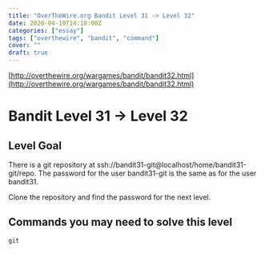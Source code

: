 ```yaml
---
title: "OverTheWire.org Bandit Level 31 -> Level 32"
date: 2020-04-10T14:18:00Z
categories: ["essay"]
tags: ["overthewire", "bandit", "command"]
cover: ""
draft: true
---
```


[http://overthewire.org/wargames/bandit/bandit32.html](http://overthewire.org/wargames/bandit/bandit32.html)

# Bandit Level 31 → Level 32

## Level Goal

There is a git repository at ssh://bandit31-git@localhost/home/bandit31-git/repo. The password for the user bandit31-git is the same as for the user bandit31.

Clone the repository and find the password for the next level.

## Commands you may need to solve this level

`git`